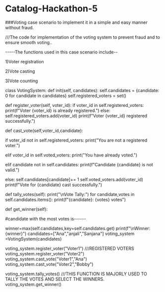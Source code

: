 # Catalog-Hackathon-5

###Voting case scenario to implement it in a simple and easy manner without fraud.

///The code for implementation of the voting system to prevent fraud and to ensure smooth voting..

-----The functions used in this case scenario include--

1)Voter registration

2)Vote casting

3)Vote counting

class VotingSystem:
def init(self, candidates):
self.candidates = {candidate: 0 for candidate in candidates}
self.registered_voters = set() 

def register_voter(self, voter_id):
  if voter_id in self.registered_voters:
print(f"Voter {voter_id} is already registered.")
  else:
self.registered_voters.add(voter_id)
print(f"Voter {voter_id} registered successfully.")

def cast_vote(self,voter_id,candidate):

if voter_id not in self.registered_voters:
 print("You are not a registered voter.") 
 
elif voter_id in self.voted_voters:
 print("You have already voted.")
 
elif candidate not in self.candidates:
 print(f"Candidate {candidate} is not valid.") 
 
else:
 self.candidates[candidate]+= 1
 self.voted_voters.add(voter_id)
 print(f"Vote for {candidate} cast successfully.")
 
def tally_votes(self):
print("\nVote Tally:")
for candidate,votes in self.candidates.items():
print(f"{candidate}: {votes} votes")

def get_winner(self): 

#candidate with the most votes is------

winner=max(self.candidates,key=self.candidates.get)
print(f"\nWinner: {winner}")
candidates=["Ana","anjali","Sanjana"]
voting_system =VotingSystem(candidates)

voting_system.register_voter("Voter1")    ///REGISTERED VOTERS
voting_system.register_voter("Voter2") 
voting_system.cast_vote("Voter1","Ana") 
voting_system.cast_vote("Voter2","Bobby")

voting_system.tally_votes()      ///THIS FUNCTION IS MAJORLY USED TO TALLY THE VOTES AND SELECT THE WINNERS.
voting_system.get_winner()
